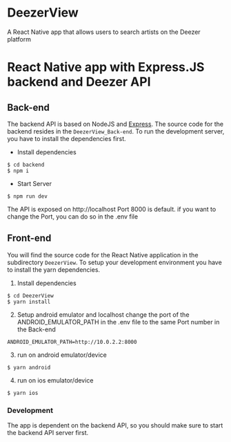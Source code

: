 # DeezerView
A React Native app that allows users to search artists on the Deezer platform 
# React Native app with Express.JS backend and Deezer API


## Back-end

The backend API is based on NodeJS and [Express](http://expressjs.com/). The source code for the backend resides in the `DeezerView_Back-end`. To run the development server, you have to install the dependencies first. 

- Install dependencies

```
$ cd backend
$ npm i
```

- Start Server

```
$ npm run dev
```

The API is exposed on http://localhost Port 8000 is default. if you want to change the Port, you can do so in the .env file 


## Front-end

You will find the source code for the React Native application in the subdirectory `DeezerView`. 
To setup your development environment you have to install the yarn dependencies.

1. Install dependencies

```
$ cd DeezerView
$ yarn install
```
2. Setup android emulator and localhost 
   change the port of the ANDROID_EMULATOR_PATH in the .env file to the same Port number in the Back-end
```
ANDROID_EMULATOR_PATH=http://10.0.2.2:8000
```

3. run on android  emulator/device

```
$ yarn android
```

4. run on ios  emulator/device

```
$ yarn ios
```

### Development

The app is dependent on the backend API, so you should make sure to start the backend API server first. 


